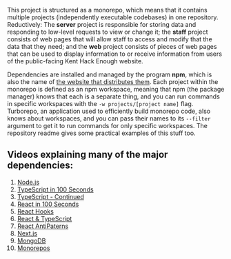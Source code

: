 This project is structured as a monorepo, which means that it contains multiple projects (independently executable codebases) in one repository. Reductively: The **server** project is responsible for storing data and responding to low-level requests to view or change it; the **staff** project consists of web pages that will allow staff to access and modify that the data that they need; and the **web** project consists of pieces of web pages that can be used to display information to or receive information from users of the public-facing Kent Hack Enough website.

<!-- subfolders -->

Dependencies are installed and managed by the program **npm**, which is also the name of [the website that distributes them](https://www.npmjs.com/). Each project within the monorepo is defined as an npm workspace, meaning that npm (the package manager) knows that each is a separate thing, and you can run commands in specific workspaces with the `-w projects/[project name]` flag. Turborepo, an application used to efficiently build monorepo code, also knows about workspaces, and you can pass their names to its `--filter` argument to get it to run commands for only specific workspaces. The repository readme gives some practical examples of this stuff too.

## Videos explaining many of the major dependencies:

1. [Node.js](https://www.youtube.com/watch?v=ENrzD9HAZK4)
2. [TypeScript in 100 Seconds](https://www.youtube.com/watch?v=zQnBQ4tB3ZA)
3. [TypeScript - Continued](https://www.youtube.com/watch?v=ahCwqrYpIuM&)
4. [React in 100 Seconds](https://www.youtube.com/watch?v=Tn6-PIqc4UM&ab_channel=Fireship)
5. [React Hooks](https://www.youtube.com/watch?v=TNhaISOUy6Q&ab_channel=Fireship)
6. [React & TypeScript](https://www.youtube.com/watch?v=ydkQlJhodio)
7. [React AntiPaterns](https://www.youtube.com/watch?v=b0IZo2Aho9Y&ab_channel=Fireship)
8. [Next.js](https://www.youtube.com/watch?v=Sklc_fQBmcs&)
9. [MongoDB](https://www.youtube.com/watch?v=-bt_y4Loofg)
10. [Monorepos](https://www.youtube.com/watch?v=9iU_IE6vnJ8)
